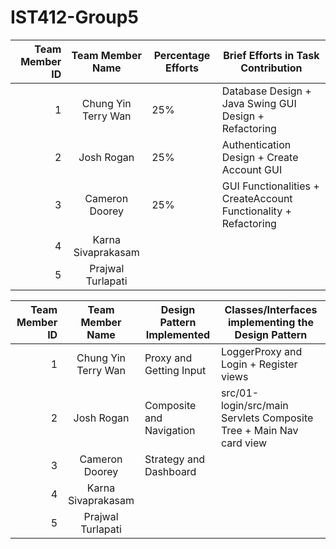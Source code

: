 # IST412-Group5
| Team Member ID |  Team Member Name   | Percentage Efforts | Brief Efforts in Task Contribution                              |
|---------------:|:-------------------:|--------------------|-----------------------------------------------------------------|
|              1 | Chung Yin Terry Wan | 25%                | Database Design + Java Swing GUI Design + Refactoring           |
|              2 |     Josh Rogan      | 25%                | Authentication Design + Create Account GUI                      |
|              3 |   Cameron Doorey    | 25%                | GUI Functionalities + CreateAccount Functionality + Refactoring |
|              4 | Karna Sivaprakasam  |                    |                                                                 |
|              5 |  Prajwal Turlapati  |                    |                                                                 |

| Team Member ID |  Team Member Name   | Design Pattern Implemented | Classes/Interfaces implementing the Design Pattern |
|---------------:|:-------------------:|----------------------------|----------------------------------------------------|
|              1 | Chung Yin Terry Wan | Proxy and Getting Input    | LoggerProxy and Login + Register views             |
|              2 |     Josh Rogan      | Composite and Navigation   | src/01-login/src/main Servlets Composite Tree + Main Nav card view |
|              3 |   Cameron Doorey    | Strategy and Dashboard     |                                                    |
|              4 | Karna Sivaprakasam  |                            |                                                    |
|              5 |  Prajwal Turlapati  |                            |                                                    |
